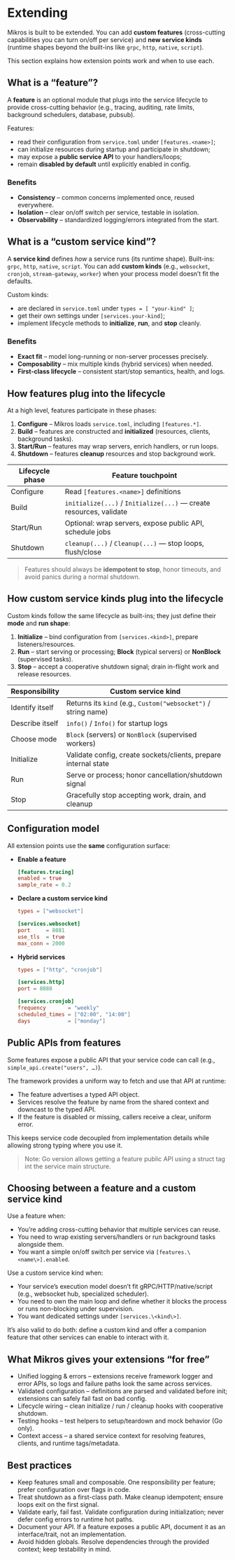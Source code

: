 # Extending

Mikros is built to be extended. You can add **custom features** (cross-cutting
capabilities you can turn on/off per service) and **new service kinds** (runtime
shapes beyond the built-ins like `grpc`, `http`, `native`, `script`).

This section explains how extension points work and when to use each.

## What is a “feature”?

A **feature** is an optional module that plugs into the service lifecycle to
provide cross-cutting behavior (e.g., tracing, auditing, rate limits, background
schedulers, database, pubsub).

Features:
- read their configuration from `service.toml` under `[features.<name>]`;
- can initialize resources during startup and participate in shutdown;
- may expose a **public service API** to your handlers/loops;
- remain **disabled by default** until explicitly enabled in config.

### Benefits

- **Consistency** – common concerns implemented once, reused everywhere.
- **Isolation** – clear on/off switch per service, testable in isolation.
- **Observability** – standardized logging/errors integrated from the start.

## What is a “custom service kind”?

A **service kind** defines *how* a service runs (its runtime shape). Built-ins:
`grpc`, `http`, `native`, `script`. You can add **custom kinds** (e.g., `websocket`,
`cronjob`, `stream-gateway`, `worker`) when your process model doesn’t fit the
defaults.

Custom kinds:
- are declared in `service.toml` under `types = [ "your-kind" ]`;
- get their own settings under `[services.your-kind]`;
- implement lifecycle methods to **initialize**, **run**, and **stop** cleanly.

### Benefits

- **Exact fit** – model long-running or non-server processes precisely.
- **Composability** – mix multiple kinds (hybrid services) when needed.
- **First-class lifecycle** – consistent start/stop semantics, health, and logs.

## How features plug into the lifecycle

At a high level, features participate in these phases:

1. **Configure** – Mikros loads `service.toml`, including `[features.*]`.
2. **Build** – features are constructed and **initialized** (resources, clients, background tasks).
3. **Start/Run** – features may wrap servers, enrich handlers, or run loops.
4. **Shutdown** – features **cleanup** resources and stop background work.

| Lifecycle phase | Feature touchpoint                                                 |
|-----------------|--------------------------------------------------------------------|
| Configure       | Read `[features.<name>]` definitions                               |
| Build           | `initialize(...)` / `Initialize(...)` — create resources, validate |
| Start/Run       | Optional: wrap servers, expose public API, schedule jobs           |
| Shutdown        | `cleanup(...)` / `Cleanup(...)` — stop loops, flush/close          |

> Features should always be **idempotent to stop**, honor timeouts, and avoid
> panics during a normal shutdown.

## How custom service kinds plug into the lifecycle

Custom kinds follow the same lifecycle as built-ins; they just define their
**mode** and **run shape**:

1. **Initialize** – bind configuration from `[services.<kind>]`, prepare listeners/resources.
2. **Run** – start serving or processing; **Block** (typical servers) or **NonBlock** (supervised tasks).
3. **Stop** – accept a cooperative shutdown signal; drain in-flight work and release resources.

| Responsibility  | Custom service kind                                             |
|-----------------|-----------------------------------------------------------------|
| Identify itself | Returns its `kind` (e.g., `Custom("websocket")` / string name)  |
| Describe itself | `info()` / `Info()` for startup logs                            |
| Choose mode     | `Block` (servers) or `NonBlock` (supervised workers)            |
| Initialize      | Validate config, create sockets/clients, prepare internal state |
| Run             | Serve or process; honor cancellation/shutdown signal            |
| Stop            | Gracefully stop accepting work, drain, and cleanup              |

## Configuration model

All extension points use the **same** configuration surface:

- **Enable a feature**
  ```toml
  [features.tracing]
  enabled = true
  sample_rate = 0.2
  ```
  
* **Declare a custom service kind**
  ```toml
  types = ["websocket"]

  [services.websocket]
  port     = 8081
  use_tls  = true
  max_conn = 2000
  ```

* **Hybrid services**
  ```toml
  types = ["http", "cronjob"]

  [services.http]
  port = 8080

  [services.cronjob]
  frequency       = "weekly"
  scheduled_times = ["02:00", "14:00"]
  days            = ["monday"]
  ```

## Public APIs from features

Some features expose a public API that your service code can call (e.g., `simple_api.create("users", …)`).

The framework provides a uniform way to fetch and use that API at runtime:

* The feature advertises a typed API object.
* Services resolve the feature by name from the shared context and downcast to the typed API.
* If the feature is disabled or missing, callers receive a clear, uniform error.

This keeps service code decoupled from implementation details while allowing
strong typing where you use it.

> Note: Go version allows getting a feature public API using a struct tag int
> the service main structure.

## Choosing between a feature and a custom service kind

Use a feature when:

* You’re adding cross-cutting behavior that multiple services can reuse.
* You need to wrap existing servers/handlers or run background tasks alongside them.
* You want a simple on/off switch per service via `[features.\<name\>].enabled`.

Use a custom service kind when:

* Your service’s execution model doesn’t fit gRPC/HTTP/native/script (e.g., websocket hub, specialized scheduler). 
* You need to own the main loop and define whether it blocks the process or runs non-blocking under supervision. 
* You want dedicated settings under `[services.\<kind\>]`.

It’s also valid to do both: define a custom kind and offer a companion feature
that other services can enable to interact with it.

## What Mikros gives your extensions “for free”

* Unified logging & errors – extensions receive framework logger and error APIs, so logs and failure paths look the same across services.
* Validated configuration – definitions are parsed and validated before init; extensions can safely fail fast on bad config.
* Lifecycle wiring – clean initialize / run / cleanup hooks with cooperative shutdown.
* Testing hooks – test helpers to setup/teardown and mock behavior (Go only).
* Context access – a shared service context for resolving features, clients, and runtime tags/metadata.

## Best practices

* Keep features small and composable. One responsibility per feature; prefer configuration over flags in code.
* Treat shutdown as a first-class path. Make cleanup idempotent; ensure loops exit on the first signal. 
* Validate early, fail fast. Validate configuration during initialization; never defer config errors to runtime hot paths. 
* Document your API. If a feature exposes a public API, document it as an interface/trait, not an implementation. 
* Avoid hidden globals. Resolve dependencies through the provided context; keep testability in mind.
